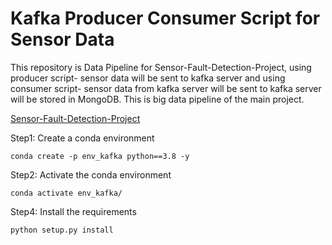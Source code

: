 # Kafka Producer Consumer Script for Sensor Data

This repository is Data Pipeline for Sensor-Fault-Detection-Project, using producer script- sensor data will be sent to kafka server and using consumer script- sensor data from kafka server will be sent to kafka server will be stored in MongoDB. This is big data pipeline of the main project. 

[Sensor-Fault-Detection-Project]()

Step1: Create a conda environment
```
conda create -p env_kafka python==3.8 -y
```

Step2: Activate the conda environment
```
conda activate env_kafka/
```
Step4: Install the requirements
```
python setup.py install
```
